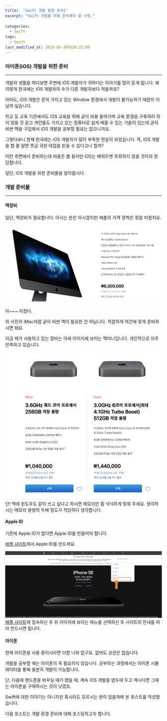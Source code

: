 ```yaml
---
title:  "Swift 개발 환경 준비1"
excerpt: "Swift 개발을 위해 준비해야 할 사항."

categories:
  - Swift
tags:
  - Swift
last_modified_at: 2020-05-30T020:22:00
---
```


### 아이폰(iOS) 개발을 위한 준비

---

개발자 생활을 하다보면 주변에 iOS 개발자가 귀하다는 이야기를 많이 듣게 됩니다. 왜 이렇게 한국에는 iOS 개발자의 수가 다른 개발자보다 적을까요?

아마도, iOS 개발은 흔히 가지고 있는 Window 환경에서 개발이 불가능하기 때문이 아닐까 싶습니다.

학교 등 교육 기관에서도 iOS 교육을 위해 굳이 비용 들여가며 교육 환경을 구축하려 하지 않을 것 같고 개인들도 가지고 있는 컴퓨터로 쉽게 배울 수 있는 기술이 있는데 굳이 비싼 맥을 구입해서 iOS 개발을 공부할 필요는 없으니까요.

그렇다보니 현재 한국에는 iOS 개발자가 많이 부족한 현실이 되었습니다.
즉, iOS 개발을 할 줄 알면 쪼금 귀한 대접을 받을 수 있다고나 할까?

이런 측면에서 준비하는데 비용은 쫌 들지만 iOS는 배워두면 후회하지 않을 것이라 장담합니다.

일단, iOS 개발을 위한 준비물을 알아봅시다.

### 개발 준비물

---

#### 맥장비

일단, 맥장비가 필요합니다. 아시는 분은 아시겠지만 애플의 가격 정책은 정말 미쳤지요.

![imac 가격](/assets/posts/imac.png)

아~~~ 미쳤다.

위 사진의 iMac처럼 굳이 비싼 맥이 필요한 건 아닙니다. 적절하게 여건에 맞게 준비하시면 돼요.

지금 제가 사용하고 있는 장비는 아래 이미지에 보이는 맥미니입니다. 개인적으로 아주 만족하고 있습니다.

![mac mini](/assets/posts/macmini.png)

단! 맥에 윈도우도 같이 쓰고 싶다고 하시면 메모리만 좀 넉넉하게 맞춰 주세요. 생각하시는 메모리 용량의 두배 정도가 적당하다 생각합니다.

#### Apple ID

기존에 Apple ID가 없다면 Apple ID를 만들어야 합니다.

[애플 사이트](https://www.apple.com/)에서 Apple ID를 만드세요.

![apple 사이트](/assets/posts/apple.png)
[애플 사이트](https://www.apple.com/)에 접속하신 후 위 이미지에 보이는 메뉴를 선택하신 후 사이트의 안내를 따라 만드시면 됩니다.

#### 아이폰

현재 아이폰을 사용 중이시라면 더할 나위 없구요. 없어도 상관은 없습니다.

개발을 공부할 때는 아이폰이 꼭 필요하지 않습니다. 공부하는 과정에서는 아이폰 시뮬레이터를 통해 충분히 개발이 가능합니다.

단, 다음에 핸드폰을 바꾸실 때가 됐을 때, 계속 iOS 개발을 염두에 두고 계시다면 그때는 아이폰을 구매하시는 것이 낫겠죠.

Swift에 대한 이야기는 아니지만 혹시라도 모르시는 분이 있을까봐 본 포스트를 작성했습니다.

다음 포스트는 개발 환경 준비에 대해 포스팅하고자 합니다.
